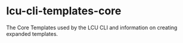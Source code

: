 # lcu-cli-templates-core
The Core Templates used by the LCU CLI and information on creating expanded templates.
